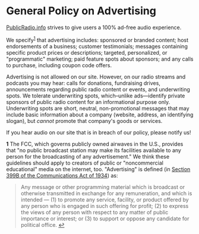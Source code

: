 # General Policy on Advertising
[PublicRadio.info](http://www.publicradio.info) strives to give users a 100% ad-free audio experience.

We specify<sup id="a1">[1](#f1)</sup> that advertising includes: sponsored or branded content; host endorsements of a business; customer testimonials; messages containing specific product prices or descriptions; targeted, personalized, or "programmatic" marketing; paid feature spots about sponsors; and any calls to purchase, including coupon code offers.

Advertising is not allowed on our site. However, on our radio streams and podcasts you may hear: calls for donations, fundraising drives, announcements regarding public radio content or events, and underwriting spots. We tolerate underwriting spots, which–unlike ads—identify private sponsors of public radio content for an informational purpose only. Underwriting spots are short, neutral, non-promotional messages that may include basic information about a company (website, address, an identifying slogan), but _cannot_ promote that company's goods or services.

If you hear audio on our site that is in breach of our policy, please notify us!

<b id="f1">1</b> The FCC, which governs publicly owned airwaves in the U.S., provides that "no public broadcast station may make its facilities available to any person for the broadcasting of any advertisement." We think these guidelines should apply to creators of public or "noncommercial educational" media on the internet, too. "Advertising" is defined (in [Section 399B of the Communications Act of 1934](https://www.fcc.gov/media/radio/nature-of-educational-broadcasting)) as:

>Any message or other programming material which is broadcast or otherwise transmitted
>in exchange for any remuneration, and which is intended —
> (1) to promote any service, facility, or product offered by any person who is engaged in
>such offering for profit;
> (2) to express the views of any person with respect to any matter of public importance or
>interest; or
> (3) to support or oppose any candidate for political office. [↩](#a1)
